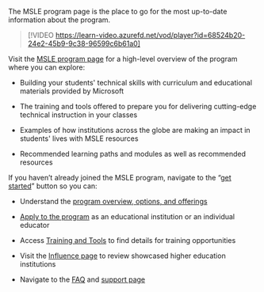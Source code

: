 The MSLE program page is the place to go for the most up-to-date information about the program. 

> [!VIDEO https://learn-video.azurefd.net/vod/player?id=68524b20-24e2-45b9-9c38-96599c6b61a0] 

Visit the [MSLE program page](https://aka.ms/msle) for a high-level overview of the program where you can explore: 

- Building your students' technical skills with curriculum and educational materials provided by Microsoft   

- The training and tools offered to prepare you for delivering cutting-edge technical instruction in your classes 

- Examples of how institutions across the globe are making an impact in students' lives with MSLE resources 

- Recommended learning paths and modules as well as recommended resources 

If you haven’t already joined the MSLE program, navigate to the “[get started](https://aka.ms/MSLE)” button so you can: 

- Understand the [program overview, options, and offerings](https://aka.ms/MSLEPOV) 

- [Apply to the program](https://aka.ms/mslesignup) as an educational institution or an individual educator 

- Access [Training and Tools](https://aka.ms/msletrainingtools) to find details for training opportunities 

- Visit the [Influence page](https://aka.ms/MSLEI) to review showcased higher education institutions  

- Navigate to the [FAQ](https://aka.ms/MSLEFAQ) and [support page](https://aka.ms/MSLES) 
